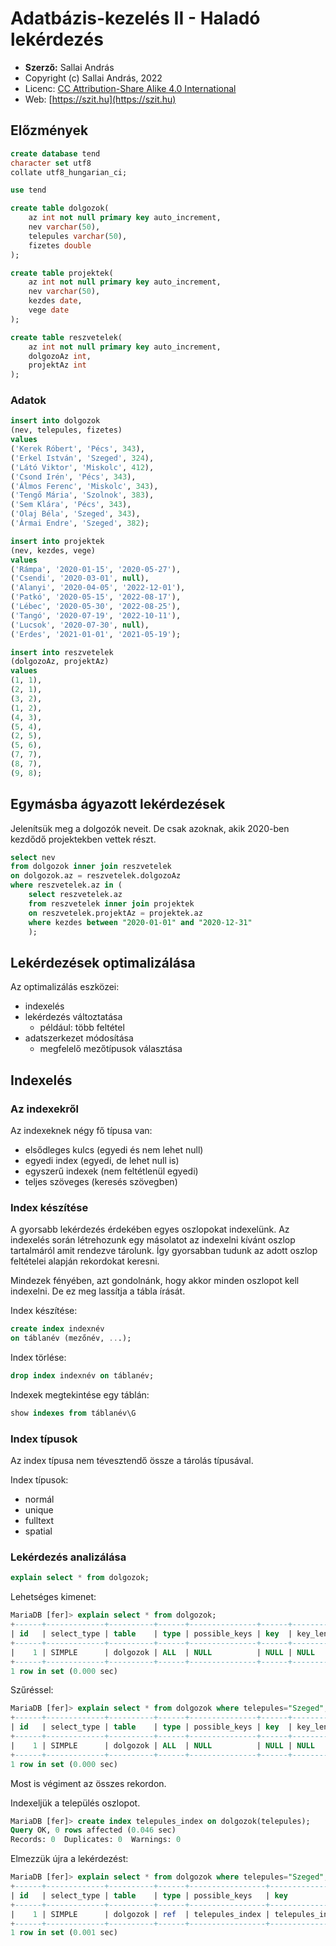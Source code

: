 # Adatbázis-kezelés II - Haladó lekérdezés

* **Szerző:** Sallai András
* Copyright (c) Sallai András, 2022
* Licenc: [CC Attribution-Share Alike 4.0 International](https://creativecommons.org/licenses/by-sa/4.0/)
* Web: [https://szit.hu](https://szit.hu)

## Előzmények

```sql
create database tend
character set utf8
collate utf8_hungarian_ci;

use tend

create table dolgozok(
    az int not null primary key auto_increment,
    nev varchar(50),
    telepules varchar(50),
    fizetes double
);

create table projektek(
    az int not null primary key auto_increment,
    nev varchar(50),
    kezdes date,
    vege date
);

create table reszvetelek(
    az int not null primary key auto_increment,
    dolgozoAz int,
    projektAz int
);
```

### Adatok

```sql
insert into dolgozok
(nev, telepules, fizetes)
values
('Kerek Róbert', 'Pécs', 343),
('Erkel István', 'Szeged', 324),
('Látó Viktor', 'Miskolc', 412),
('Csond Irén', 'Pécs', 343),
('Álmos Ferenc', 'Miskolc', 343),
('Tengő Mária', 'Szolnok', 383),
('Sem Klára', 'Pécs', 343),
('Olaj Béla', 'Szeged', 343),
('Ármai Endre', 'Szeged', 382);

insert into projektek
(nev, kezdes, vege)
values
('Rámpa', '2020-01-15', '2020-05-27'),
('Csendi', '2020-03-01', null),
('Alanyi', '2020-04-05', '2022-12-01'),
('Patkó', '2020-05-15', '2022-08-17'),
('Lébec', '2020-05-30', '2022-08-25'),
('Tangó', '2020-07-19', '2022-10-11'),
('Lucsok', '2020-07-30', null),
('Erdes', '2021-01-01', '2021-05-19');

insert into reszvetelek
(dolgozoAz, projektAz)
values
(1, 1),
(2, 1),
(3, 2),
(1, 2),
(4, 3),
(5, 4),
(2, 5),
(5, 6),
(7, 7),
(8, 7),
(9, 8);
```

## Egymásba ágyazott lekérdezések

Jelenítsük meg a dolgozók neveit.
De csak azoknak, akik 2020-ben kezdődő projektekben vettek részt.

```sql
select nev 
from dolgozok inner join reszvetelek
on dolgozok.az = reszvetelek.dolgozoAz
where reszvetelek.az in (
    select reszvetelek.az 
    from reszvetelek inner join projektek
    on reszvetelek.projektAz = projektek.az
    where kezdes between "2020-01-01" and "2020-12-31"
    );
```

## Lekérdezések optimalizálása

Az optimalizálás eszközei:

* indexelés
* lekérdezés változtatása
  * például: több feltétel
* adatszerkezet módosítása
  * megfelelő mezőtípusok választása

## Indexelés

### Az indexekről

Az indexeknek négy fő típusa van:

* elsődleges kulcs (egyedi és nem lehet null)
* egyedi index (egyedi, de lehet null is)
* egyszerű indexek (nem feltétlenül egyedi)
* teljes szöveges (keresés szövegben)

### Index készítése

A gyorsabb lekérdezés érdekében egyes oszlopokat indexelünk. Az indexelés során létrehozunk egy másolatot az indexelni kívánt oszlop tartalmáról amit rendezve tárolunk. Így gyorsabban tudunk az adott oszlop feltételei alapján rekordokat keresni.

Mindezek fényében, azt gondolnánk, hogy akkor minden oszlopot kell indexelni. De ez meg lassítja a tábla írását.

Index készítése:

```sql
create index indexnév
on táblanév (mezőnév, ...);
```

Index törlése:

```sql
drop index indexnév on táblanév;
```

Indexek megtekintése egy táblán:

```sql
show indexes from táblanév\G
```

### Index típusok

Az index típusa nem tévesztendő össze a tárolás típusával.

Index típusok:

* normál
* unique
* fulltext
* spatial

### Lekérdezés analizálása

```sql
explain select * from dolgozok;
```

Lehetséges kimenet:

```sql
MariaDB [fer]> explain select * from dolgozok;
+------+-------------+----------+------+---------------+------+---------+------+------+-------+
| id   | select_type | table    | type | possible_keys | key  | key_len | ref  | rows | Extra |
+------+-------------+----------+------+---------------+------+---------+------+------+-------+
|    1 | SIMPLE      | dolgozok | ALL  | NULL          | NULL | NULL    | NULL |    9 |       |
+------+-------------+----------+------+---------------+------+---------+------+------+-------+
1 row in set (0.000 sec)
```

Szűréssel:

```sql
MariaDB [fer]> explain select * from dolgozok where telepules="Szeged";
+------+-------------+----------+------+---------------+------+---------+------+------+-------------+
| id   | select_type | table    | type | possible_keys | key  | key_len | ref  | rows | Extra       |
+------+-------------+----------+------+---------------+------+---------+------+------+-------------+
|    1 | SIMPLE      | dolgozok | ALL  | NULL          | NULL | NULL    | NULL |    9 | Using where |
+------+-------------+----------+------+---------------+------+---------+------+------+-------------+
1 row in set (0.000 sec)
```

Most is végiment az összes rekordon.

Indexeljük a település oszlopot.

```sql
MariaDB [fer]> create index telepules_index on dolgozok(telepules);
Query OK, 0 rows affected (0.046 sec)
Records: 0  Duplicates: 0  Warnings: 0
```

Elmezzük újra a lekérdezést:

```sql
MariaDB [fer]> explain select * from dolgozok where telepules="Szeged";
+------+-------------+----------+------+-----------------+-----------------+---------+-------+------+-----------------------+
| id   | select_type | table    | type | possible_keys   | key             | key_len | ref   | rows | Extra                 |
+------+-------------+----------+------+-----------------+-----------------+---------+-------+------+-----------------------+
|    1 | SIMPLE      | dolgozok | ref  | telepules_index | telepules_index | 53      | const |    3 | Using index condition |
+------+-------------+----------+------+-----------------+-----------------+---------+-------+------+-----------------------+
1 row in set (0.001 sec)
```
